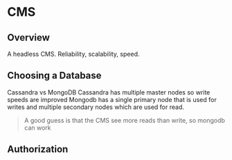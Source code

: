 
<!-- @import "[TOC]" {cmd="toc" depthFrom=1 depthTo=6 orderedList=false} -->


# CMS
## Overview
A headless CMS. 
Reliability, scalability, speed.
## Choosing a Database
Cassandra vs MongoDB
Cassandra has multiple master nodes so write speeds are improved
Mongodb has a single primary node that is used for writes and multiple secondary nodes which are used for read.

> A good guess is that the CMS see more reads than write, so mongodb can work

## Authorization

